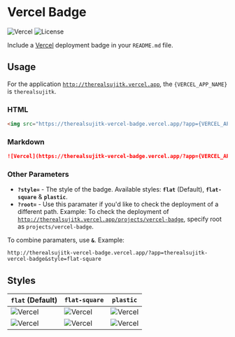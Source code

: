 # Vercel Badge

![Vercel](http://therealsujitk-vercel-badge.vercel.app/?app=therealsujitk-vercel-badge) ![License](https://img.shields.io/badge/license-MIT-blue)

Include a [Vercel](http://vercel.com) deployment badge in your `README.md` file.

## Usage

For the application [`http://therealsujitk.vercel.app`](http://therealsujitk.vercel.app), the `{VERCEL_APP_NAME}` is `therealsujitk`.

### HTML

```html
<img src="https://therealsujitk-vercel-badge.vercel.app/?app={VERCEL_APP_NAME}" />
```

### Markdown

```markdown
![Vercel](https://therealsujitk-vercel-badge.vercel.app/?app={VERCEL_APP_NAME})
```

### Other Parameters

- **`?style=`** - The style of the badge. Available styles: **`flat`** (Default), **`flat-square`** & **`plastic`**.
- **`?root=`** - Use this paramater if you'd like to check the deployment of a different path. Example: To check the deployment of [`http://therealsujitk.vercel.app/projects/vercel-badge`](http://therealsujitk.vercel.app/projects/vercel-badge), specify root as `projects/vercel-badge`.

To combine paramaters, use **`&`**. Example:

```http
http://therealsujitk-vercel-badge.vercel.app/?app=therealsujitk-vercel-badge&style=flat-square
```

## Styles

| `flat` (Default) | `flat-square` | `plastic` |
| ---------------- | ------------- | --------- |
| ![Vercel](https://github.com/therealsujitk/vercel-badge/blob/main/public/assets/images/vercel-deployed-flat.svg)  | ![Vercel](https://github.com/therealsujitk/vercel-badge/blob/main/public/assets/images/vercel-deployed-flat-square.svg) | ![Vercel](https://github.com/therealsujitk/vercel-badge/blob/main/public/assets/images/vercel-deployed-plastic.svg) |
| ![Vercel](https://github.com/therealsujitk/vercel-badge/blob/main/public/assets/images/vercel-failed-flat.svg) | ![Vercel](https://github.com/therealsujitk/vercel-badge/blob/main/public/assets/images/vercel-failed-flat-square.svg) | ![Vercel](https://github.com/therealsujitk/vercel-badge/blob/main/public/assets/images/vercel-failed-plastic.svg)
